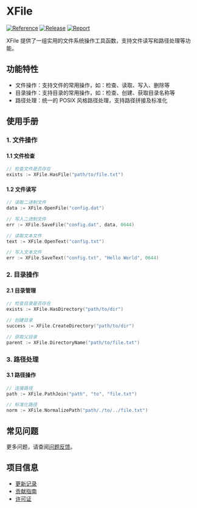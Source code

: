 # XFile

[![Reference](https://pkg.go.dev/badge/github.com/eframework-org/EP.GO.UTIL/XFile.svg)](https://pkg.go.dev/github.com/eframework-org/EP.GO.UTIL/XFile)
[![Release](https://img.shields.io/github/v/tag/eframework-org/EP.GO.UTIL)](https://github.com/eframework-org/EP.GO.UTIL/tags)
[![Report](https://goreportcard.com/badge/github.com/eframework-org/EP.GO.UTIL)](https://goreportcard.com/report/github.com/eframework-org/EP.GO.UTIL)

XFile 提供了一组实用的文件系统操作工具函数，支持文件读写和路径处理等功能。

## 功能特性

- 文件操作：支持文件的常用操作，如：检查、读取、写入、删除等
- 目录操作：支持目录的常用操作，如：检查、创建、获取目录名称等
- 路径处理：统一的 POSIX 风格路径处理，支持路径拼接及标准化

## 使用手册

### 1. 文件操作

#### 1.1 文件检查
```go
// 检查文件是否存在
exists := XFile.HasFile("path/to/file.txt")
```

#### 1.2 文件读写
```go
// 读取二进制文件
data := XFile.OpenFile("config.dat")

// 写入二进制文件
err := XFile.SaveFile("config.dat", data, 0644)

// 读取文本文件
text := XFile.OpenText("config.txt")

// 写入文本文件
err := XFile.SaveText("config.txt", "Hello World", 0644)
```

### 2. 目录操作

#### 2.1 目录管理
```go
// 检查目录是否存在
exists := XFile.HasDirectory("path/to/dir")

// 创建目录
success := XFile.CreateDirectory("path/to/dir")

// 获取父目录
parent := XFile.DirectoryName("path/to/file.txt")
```

### 3. 路径处理

#### 3.1 路径操作
```go
// 连接路径
path := XFile.PathJoin("path", "to", "file.txt")

// 标准化路径
norm := XFile.NormalizePath("path/./to/../file.txt")
```

## 常见问题

更多问题，请查阅[问题反馈](../CONTRIBUTING.md#问题反馈)。

## 项目信息

- [更新记录](../CHANGELOG.md)
- [贡献指南](../CONTRIBUTING.md)
- [许可证](../LICENSE) 